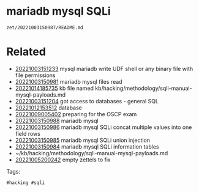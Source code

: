 # mariadb mysql SQLi

` zet/20221003150987/README.md `

# Related

- [20221003151233](/zet/20221003151233/README.md) mysql mariadb write UDF shell or any binary file with file permissions
- [20221003150981](/zet/20221003150981/README.md) mariadb mysql files read
- [20221014185735](/zet/20221014185735/README.md) kb file named kb/hacking/methodology/sqli-manual-mysql-payloads.md
- [20221003151204](/zet/20221003151204/README.md) got access to databases - general SQL
- [20221012153512](/zet/20221012153512/README.md) database
- [20221009005402](/zet/20221009005402/README.md) preparing for the OSCP exam
- [20221003150988](/zet/20221003150988/README.md) mariadb mysql
- [20221003150986](/zet/20221003150986/README.md) mariadb mysql SQLi concat multiple values into one field rows
- [20221003150985](/zet/20221003150985/README.md) mariadb mysql SQLi union injection
- [20221003150984](/zet/20221003150984/README.md) mariadb mysql SQLi information tables
- ~/kb/hacking/methodology/sqli-manual-mysql-payloads.md
- [20221005200242](/zet/20221005200242/README.md) empty zettels to fix

Tags:

    #hacking #sqli 
